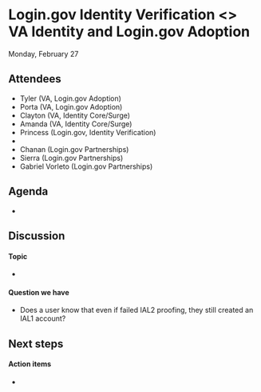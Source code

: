 # Login.gov Identity Verification <> VA Identity and Login.gov Adoption
Monday, February 27

## Attendees
* Tyler (VA, Login.gov Adoption)
* Porta (VA, Login.gov Adoption)
* Clayton (VA, Identity Core/Surge)
* Amanda (VA, Identity Core/Surge)
* Princess (Login.gov, Identity Verification)
* 
* Chanan (Login.gov Partnerships)
* Sierra (Login.gov Partnerships)
* Gabriel Vorleto (Login.gov Partnerships)

## Agenda
* 

## Discussion

#### Topic
*

#### Question we have
* Does a user know that even if failed IAL2 proofing, they still created an IAL1 account?

## Next steps

#### Action items
* 
